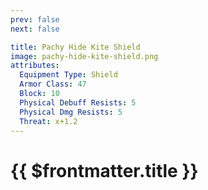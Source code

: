 ```yaml
---
prev: false
next: false

title: Pachy Hide Kite Shield
image: pachy-hide-kite-shield.png
attributes:
  Equipment Type: Shield
  Armor Class: 47
  Block: 10
  Physical Debuff Resists: 5
  Physical Dmg Resists: 5
  Threat: x+1.2
---
```


# {{ $frontmatter.title }}

<MyItemComponent :item="$frontmatter" />


